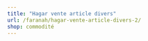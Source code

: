 ```yaml
---
title: "Hagar vente article divers"
url: /faranah/hagar-vente-article-divers-2/
shop: commodité
---
```

